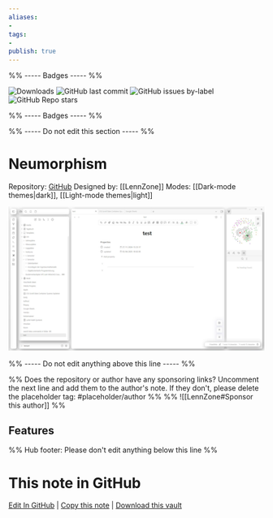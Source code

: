 ```yaml
---
aliases:
- 
tags: 
- 
publish: true
---
```


%% ----- Badges ----- %%

![Downloads](https://img.shields.io/badge/downloads-1538-573E7A?style=for-the-badge&logo=)
![GitHub last commit](https://img.shields.io/github/last-commit/LennZone/Neumorphism?color=573E7A&label=last%20update&logo=github&style=for-the-badge)
![GitHub issues by-label](https://img.shields.io/github/issues/LennZone/Neumorphism/help%20wanted?color=573E7A&logo=github&style=for-the-badge) 
![GitHub Repo stars](https://img.shields.io/github/stars/LennZone/Neumorphism?color=573E7A&logo=github&style=for-the-badge)

%% ----- Badges ----- %%

%% ----- Do not edit this section ----- %%

# Neumorphism

Repository: [GitHub](https://github.com/LennZone/Neumorphism)
Designed by: [[LennZone]]
Modes: [[Dark-mode themes|dark]], [[Light-mode themes|light]]



![screenshot](https://github.com/LennZone/Neumorphism/raw/HEAD/thumbnail.png)

%% ----- Do not edit anything above this line ----- %% 

%% Does the repository or author have any sponsoring links? Uncomment the next line and add them to the author's note. If they don't, please delete the placeholder tag: #placeholder/author %%
%% ![[LennZone#Sponsor this author]] %%


## Features



%% Hub footer: Please don't edit anything below this line %%

# This note in GitHub

<span class="git-footer">[Edit In GitHub](https://github.dev/obsidian-community/obsidian-hub/blob/main/02%20-%20Community%20Expansions/02.05%20All%20Community%20Expansions/Themes/Neumorphism.md "git-hub-edit-note") | [Copy this note](https://raw.githubusercontent.com/obsidian-community/obsidian-hub/main/02%20-%20Community%20Expansions/02.05%20All%20Community%20Expansions/Themes/Neumorphism.md "git-hub-copy-note") | [Download this vault](https://github.com/obsidian-community/obsidian-hub/archive/refs/heads/main.zip "git-hub-download-vault") </span>

